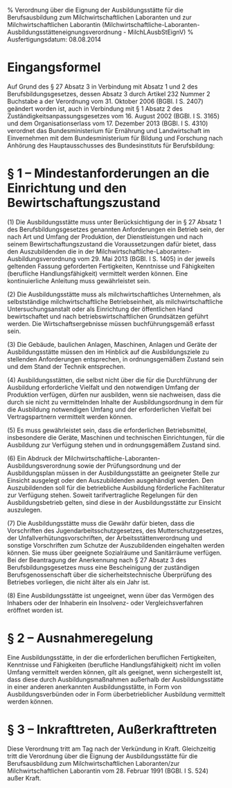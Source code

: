 % Verordnung über die Eignung der Ausbildungsstätte für die Berufsausbildung zum Milchwirtschaftlichen Laboranten und zur Milchwirtschaftlichen Laborantin  (Milchwirtschaftliche-Laboranten-Ausbildungsstätteneignungsverordnung - MilchLAusbStEignV)
% Ausfertigungsdatum: 08.08.2014
 
# Eingangsformel

Auf Grund des § 27 Absatz 3 in Verbindung mit Absatz 1 und 2 des Berufsbildungsgesetzes, dessen Absatz 3 durch Artikel 232 Nummer 2 Buchstabe a der Verordnung vom 31. Oktober 2006 (BGBl. I S. 2407) geändert worden ist, auch in Verbindung mit § 1 Absatz 2 des Zuständigkeitsanpassungsgesetzes vom 16. August 2002 (BGBl. I S. 3165) und dem Organisationserlass vom 17. Dezember 2013 (BGBl. I S. 4310) verordnet das Bundesministerium für Ernährung und Landwirtschaft im Einvernehmen mit dem Bundesministerium für Bildung und Forschung nach Anhörung des Hauptausschusses des Bundesinstituts für Berufsbildung:

# § 1 – Mindestanforderungen an die Einrichtung und den Bewirtschaftungszustand

(1) Die Ausbildungsstätte muss unter Berücksichtigung der in § 27 Absatz 1 des Berufsbildungsgesetzes genannten Anforderungen ein Betrieb sein, der nach Art und Umfang der Produktion, der Dienstleistungen und nach seinem Bewirtschaftungszustand die Voraussetzungen dafür bietet, dass den Auszubildenden die in der Milchwirtschaftliche-Laboranten-Ausbildungsverordnung vom 29. Mai 2013 (BGBl. I S. 1405) in der jeweils geltenden Fassung geforderten Fertigkeiten, Kenntnisse und Fähigkeiten (berufliche Handlungsfähigkeit) vermittelt werden können. Eine kontinuierliche Anleitung muss gewährleistet sein.

(2) Die Ausbildungsstätte muss als milchwirtschaftliches Unternehmen, als selbstständige milchwirtschaftliche Betriebseinheit, als milchwirtschaftliche Untersuchungsanstalt oder als Einrichtung der öffentlichen Hand bewirtschaftet und nach betriebswirtschaftlichen Grundsätzen geführt werden. Die Wirtschaftsergebnisse müssen buchführungsgemäß erfasst sein.

(3) Die Gebäude, baulichen Anlagen, Maschinen, Anlagen und Geräte der Ausbildungsstätte müssen den im Hinblick auf die Ausbildungsziele zu stellenden Anforderungen entsprechen, in ordnungsgemäßem Zustand sein und dem Stand der Technik entsprechen.

(4) Ausbildungsstätten, die selbst nicht über die für die Durchführung der Ausbildung erforderliche Vielfalt und den notwendigen Umfang der Produktion verfügen, dürfen nur ausbilden, wenn sie nachweisen, dass die durch sie nicht zu vermittelnden Inhalte der Ausbildungsordnung in dem für die Ausbildung notwendigen Umfang und der erforderlichen Vielfalt bei Vertragspartnern vermittelt werden können.

(5) Es muss gewährleistet sein, dass die erforderlichen Betriebsmittel, insbesondere die Geräte, Maschinen und technischen Einrichtungen, für die Ausbildung zur Verfügung stehen und in ordnungsgemäßem Zustand sind.

(6) Ein Abdruck der Milchwirtschaftliche-Laboranten-Ausbildungsverordnung sowie der Prüfungsordnung und der Ausbildungsplan müssen in der Ausbildungsstätte an geeigneter Stelle zur Einsicht ausgelegt oder den Auszubildenden ausgehändigt werden. Den Auszubildenden soll für die betriebliche Ausbildung förderliche Fachliteratur zur Verfügung stehen. Soweit tarifvertragliche Regelungen für den Ausbildungsbetrieb gelten, sind diese in der Ausbildungsstätte zur Einsicht auszulegen.

(7) Die Ausbildungsstätte muss die Gewähr dafür bieten, dass die Vorschriften des Jugendarbeitsschutzgesetzes, des Mutterschutzgesetzes, der Unfallverhütungsvorschriften, der Arbeitsstättenverordnung und sonstige Vorschriften zum Schutze der Auszubildenden eingehalten werden können. Sie muss über geeignete Sozialräume und Sanitärräume verfügen. Bei der Beantragung der Anerkennung nach § 27 Absatz 3 des Berufsbildungsgesetzes muss eine Bescheinigung der zuständigen Berufsgenossenschaft über die sicherheitstechnische Überprüfung des Betriebes vorliegen, die nicht älter als ein Jahr ist.

(8) Eine Ausbildungsstätte ist ungeeignet, wenn über das Vermögen des Inhabers oder der Inhaberin ein Insolvenz- oder Vergleichsverfahren eröffnet worden ist.

# § 2 – Ausnahmeregelung

Eine Ausbildungsstätte, in der die erforderlichen beruflichen Fertigkeiten, Kenntnisse und Fähigkeiten (berufliche Handlungsfähigkeit) nicht im vollen Umfang vermittelt werden können, gilt als geeignet, wenn sichergestellt ist, dass diese durch Ausbildungsmaßnahmen außerhalb der Ausbildungsstätte in einer anderen anerkannten Ausbildungsstätte, in Form von Ausbildungsverbünden oder in Form überbetrieblicher Ausbildung vermittelt werden können.

# § 3 – Inkrafttreten, Außerkrafttreten

Diese Verordnung tritt am Tag nach der Verkündung in Kraft. Gleichzeitig tritt die Verordnung über die Eignung der Ausbildungsstätte für die Berufsausbildung zum Milchwirtschaftlichen Laboranten/zur Milchwirtschaftlichen Laborantin vom 28. Februar 1991 (BGBl. I S. 524) außer Kraft.
